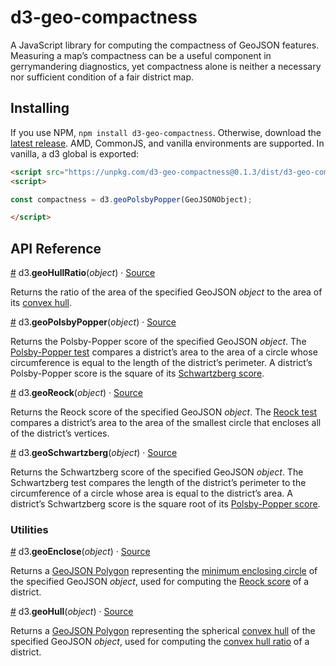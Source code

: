 # d3-geo-compactness
A JavaScript library for computing the compactness of GeoJSON features. Measuring a map’s compactness can be a useful component in gerrymandering diagnostics, yet compactness alone is neither a necessary nor sufficient condition of a fair district map.

## Installing
If you use NPM, `npm install d3-geo-compactness`. Otherwise, download the [latest release](https://github.com/HarryStevens/d3-geo-compactness/blob/main/dist/d3-geo-compactness.zip). AMD, CommonJS, and vanilla environments are supported. In vanilla, a d3 global is exported:

```html
<script src="https://unpkg.com/d3-geo-compactness@0.1.3/dist/d3-geo-compactness.min.js"></script>
<script>

const compactness = d3.geoPolsbyPopper(GeoJSONObject);

</script>
```

## API Reference

<a name="geoHullRatio" href="#geoHullRatio">#</a> d3.<b>geoHullRatio</b>(<i>object</i>) · [Source](https://github.com/harrystevens/d3-geo-compactness/blob/main/src/geoHullRatio.js "Source")

Returns the ratio of the area of the specified GeoJSON <i>object</i> to the area of its [convex hull](https://en.wikipedia.org/wiki/Convex_hull).

<a name="geoPolsbyPopper" href="#geoPolsbyPopper">#</a> d3.<b>geoPolsbyPopper</b>(<i>object</i>) · [Source](https://github.com/harrystevens/d3-geo-compactness/blob/main/src/geoPolsbyPopper.js "Source")

Returns the Polsby-Popper score of the specified GeoJSON <i>object</i>. The [Polsby-Popper test](https://en.wikipedia.org/wiki/Polsby%E2%80%93Popper_test) compares a district’s area to the area of a circle whose circumference is equal to the length of the district’s perimeter. A district’s Polsby-Popper score is the square of its [Schwartzberg score](#geoSchwartzberg).

<a name="geoReock" href="#geoReock">#</a> d3.<b>geoReock</b>(<i>object</i>) · [Source](https://github.com/harrystevens/d3-geo-compactness/blob/main/src/geoReock.js "Source")

Returns the Reock score of the specified GeoJSON <i>object</i>. The [Reock test](https://en.wikipedia.org/wiki/Reock_degree_of_compactness) compares a district’s area to the area of the smallest circle that encloses all of the district’s vertices.

<a name="geoSchwartzberg" href="#geoSchwartzberg">#</a> d3.<b>geoSchwartzberg</b>(<i>object</i>) · [Source](https://github.com/harrystevens/d3-geo-compactness/blob/main/src/geoSchwartzberg.js "Source")

Returns the Schwartzberg score of the specified GeoJSON <i>object</i>. The Schwartzberg test compares the length of the district’s perimeter to the circumference of a circle whose area is equal to the district’s area. A district’s Schwartzberg score is the square root of its [Polsby-Popper score](#geoPolsbyPopper).

### Utilities

<a name="geoEnclose" href="#geoEnclose">#</a> d3.<b>geoEnclose</b>(<i>object</i>) · [Source](https://github.com/harrystevens/d3-geo-compactness/blob/main/src/utils/geoEnclose.js "Source")

Returns a [GeoJSON Polygon](https://datatracker.ietf.org/doc/html/rfc7946#section-3.1.6) representing the [minimum enclosing circle](https://observablehq.com/@fil/bounding-circles) of the specified GeoJSON <i>object</i>, used for computing the [Reock score](#geoReock) of a district.

<a name="geoHull" href="#geoHull">#</a> d3.<b>geoHull</b>(<i>object</i>) · [Source](https://github.com/harrystevens/d3-geo-compactness/blob/main/src/utils/geoHull.js "Source")

Returns a [GeoJSON Polygon](https://datatracker.ietf.org/doc/html/rfc7946#section-3.1.6) representing the spherical [convex hull](https://en.wikipedia.org/wiki/Convex_hull) of the specified GeoJSON <i>object</i>, used for computing the [convex hull ratio](#geoHullRatio) of a district.